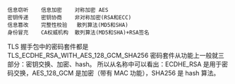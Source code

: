 ```
信息窃听	信息加密	对称加密 AES
密钥传递	密钥协商	非对称加密(RSA和ECC)
信息篡改	完整性校验	散列算法(MD5和SHA)
身份冒充	CA权威机构	散列算法(MD5和SHA)+RSA签名
```

TLS 握手包中的密码套件都是 TLS_ECDHE_RSA_WITH_AES_128_GCM_SHA256
密码套件从功能上一般就三部分：密钥交换、加密、hash。
所以从名称中可以看出：ECDHE_RSA 是用于密码交换，AES_128_GCM 是加密（带有 MAC 功能），SHA256 是 hash 算法。

